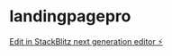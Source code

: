 # landingpagepro

[Edit in StackBlitz next generation editor ⚡️](https://stackblitz.com/~/github.com/lovingawz/landingpagepro)